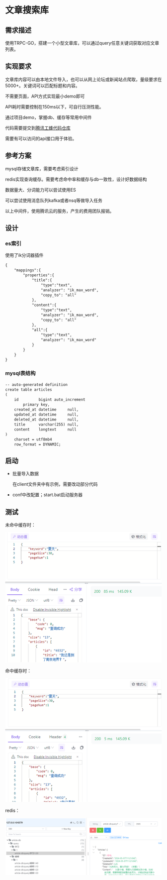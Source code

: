 # 文章搜索库

## 需求描述

使用TRPC-GO，搭建一个小型文章库，可以通过query任意关键词获取对应文章列表。

## 实现要求

文章库内容可以由本地文件导入，也可以从网上论坛或新闻站点爬取，量级要求在5000+。关键词可以匹配标题和内容。

不需要页面，API方式实现最小demo即可

API耗时需要控制在150ms以下，可自行压测性能。

通过项目demo，掌握db、缓存等常用中间件

代码需要提交到[腾讯工蜂代码仓库](https://code.tencent.com/)

需要有可以访问的api接口用于体验。

## 参考方案

mysql存储文章库，需要考虑索引设计

redis实现查询缓存。需要考虑命中率和缓存与db一致性，设计好数据结构

数据量大、分词能力可以尝试使用ES

可以尝试使用消息队列kafka或者nsq等做导入任务

以上中间件，使用腾讯云的服务，产生的费用团队报销。

## 设计

### es索引

使用了ik分词器插件

~~~mapping
{
    "mappings":{
        "properties":{
            "title":{
                "type":"text",
                "analyzer": "ik_max_word",
                "copy_to": "all"
            },
            "content":{
                "type":"text",
                "analyzer": "ik_max_word",
                "copy_to": "all"
            },
            "all":{
                "type":"text",
                "analyzer": "ik_max_word"
            }
        }
    }
}
~~~

### mysql表结构

~~~
-- auto-generated definition
create table articles
(
    id         bigint auto_increment
        primary key,
    created_at datetime     null,
    updated_at datetime     null,
    deleted_at datetime     null,
    title      varchar(255) null,
    content    longtext     null
)
    charset = utf8mb4
    row_format = DYNAMIC;
~~~

## 启动

- 批量导入数据

  在client文件夹中有示例，需要改动部分代码

- conf中改配置；start.bat启动服务器

## 测试

未命中缓存时：

![image-20240507233224593](README.assets\image-20240507233224593.png)

命中缓存时：

![image-20240507233236290](README.assets\image-20240507233236290.png)

redis：

![image-20240507233044368](README.assets\image-20240507233044368.png)
